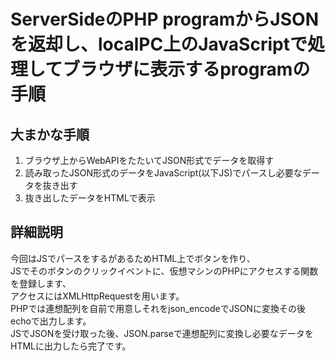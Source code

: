 # ServerSideのPHP programからJSONを返却し、localPC上のJavaScriptで処理してブラウザに表示するprogramの手順

## 大まかな手順
 1. ブラウザ上からWebAPIをたたいてJSON形式でデータを取得す
 1. 読み取ったJSON形式のデータをJavaScript(以下JS)でパースし必要なデータを抜き出す
 1. 抜き出したデータをHTMLで表示

## 詳細説明
今回はJSでパースをするがあるためHTML上でボタンを作り、<br>
JSでそのボタンのクリックイベントに、仮想マシンのPHPにアクセスする関数を登録します、<br>
アクセスにはXMLHttpRequestを用います。<br>
PHPでは連想配列を自前で用意しそれをjson_encodeでJSONに変換その後echoで出力します。<br>
JSでJSONを受け取った後、JSON.parseで連想配列に変換し必要なデータをHTMLに出力したら完了です。
